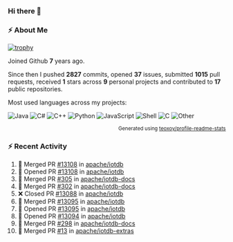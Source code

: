 ### Hi there 👋

### :zap: About Me

[![trophy](https://github-profile-trophy.vercel.app/?username=HTHou&theme=onedark)](https://github.com/ryo-ma/github-profile-trophy)
   
Joined Github **7** years ago.

Since then I pushed **2827** commits, opened **37** issues, submitted **1015** pull requests, received **1** stars across **9** personal projects and contributed to **17** public repositories.

Most used languages across my projects:

![Java](https://img.shields.io/static/v1?style=flat-square&label=%E2%A0%80&color=555&labelColor=%23b07219&message=Java%EF%B8%B189.6%25)
![C#](https://img.shields.io/static/v1?style=flat-square&label=%E2%A0%80&color=555&labelColor=%23178600&message=C%23%EF%B8%B13.9%25)
![C++](https://img.shields.io/static/v1?style=flat-square&label=%E2%A0%80&color=555&labelColor=%23f34b7d&message=C%2B%2B%EF%B8%B12.7%25)
![Python](https://img.shields.io/static/v1?style=flat-square&label=%E2%A0%80&color=555&labelColor=%233572A5&message=Python%EF%B8%B10.7%25)
![JavaScript](https://img.shields.io/static/v1?style=flat-square&label=%E2%A0%80&color=555&labelColor=%23f1e05a&message=JavaScript%EF%B8%B10.5%25)
![Shell](https://img.shields.io/static/v1?style=flat-square&label=%E2%A0%80&color=555&labelColor=%2389e051&message=Shell%EF%B8%B10.4%25)
![C](https://img.shields.io/static/v1?style=flat-square&label=%E2%A0%80&color=555&labelColor=%23555555&message=C%EF%B8%B10.4%25)
![Other](https://img.shields.io/static/v1?style=flat-square&label=%E2%A0%80&color=555&labelColor=%23ededed&message=Other%EF%B8%B11.4%25)

<p align="right"><sub>Generated using <a href="https://github.com/marketplace/actions/profile-readme-stats">teoxoy/profile-readme-stats</a></sub></p>


<!--![](https://github.com/HTHou/HTHou/blob/output/github-contribution-grid-snake.svg)-->

<!--![Haonan Hou's github stats](https://github-readme-stats.vercel.app/api?username=HTHou&count_private=true&show_icons=true&theme=onedark)-->

<!--![Haonan Hou's wakatime stats](https://github-readme-stats.vercel.app/api/wakatime?username=HTHou&layout=compact&theme=onedark)-->

<!--![Top Langs](https://github-readme-stats.vercel.app/api/top-langs/?username=HTHou&theme=onedark&layout=compact)-->

### :zap: Recent Activity
<!--START_SECTION:activity-->
1. 🎉 Merged PR [#13108](https://github.com/apache/iotdb/pull/13108) in [apache/iotdb](https://github.com/apache/iotdb)
2. 💪 Opened PR [#13108](https://github.com/apache/iotdb/pull/13108) in [apache/iotdb](https://github.com/apache/iotdb)
3. 🎉 Merged PR [#305](https://github.com/apache/iotdb-docs/pull/305) in [apache/iotdb-docs](https://github.com/apache/iotdb-docs)
4. 🎉 Merged PR [#302](https://github.com/apache/iotdb-docs/pull/302) in [apache/iotdb-docs](https://github.com/apache/iotdb-docs)
5. ❌ Closed PR [#13088](https://github.com/apache/iotdb/pull/13088) in [apache/iotdb](https://github.com/apache/iotdb)
6. 🎉 Merged PR [#13095](https://github.com/apache/iotdb/pull/13095) in [apache/iotdb](https://github.com/apache/iotdb)
7. 💪 Opened PR [#13095](https://github.com/apache/iotdb/pull/13095) in [apache/iotdb](https://github.com/apache/iotdb)
8. 💪 Opened PR [#13094](https://github.com/apache/iotdb/pull/13094) in [apache/iotdb](https://github.com/apache/iotdb)
9. 🎉 Merged PR [#298](https://github.com/apache/iotdb-docs/pull/298) in [apache/iotdb-docs](https://github.com/apache/iotdb-docs)
10. 🎉 Merged PR [#13](https://github.com/apache/iotdb-extras/pull/13) in [apache/iotdb-extras](https://github.com/apache/iotdb-extras)
<!--END_SECTION:activity-->

<!--
**HTHou/HTHou** is a ✨ _special_ ✨ repository because its `README.md` (this file) appears on your GitHub profile.

Here are some ideas to get you started:

- 🔭 I’m currently working on ...
- 🌱 I’m currently learning ...
- 👯 I’m looking to collaborate on ...
- 🤔 I’m looking for help with ...
- 💬 Ask me about ...
- 📫 How to reach me: ...
- 😄 Pronouns: ...
- ⚡ Fun fact: ...
-->
